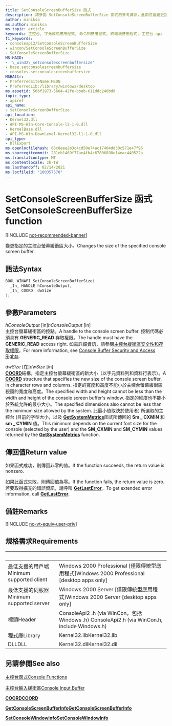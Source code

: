 ```yaml
---
title: SetConsoleScreenBufferSize 函式
description: 請參閱 SetConsoleScreenBufferSize 函式的參考資訊，此函式會變更指定之主控台螢幕緩衝區的大小。
author: miniksa
ms.author: miniksa
ms.topic: article
keywords: 主控台, 字元模式應用程式, 命令列應用程式, 終端機應用程式, 主控台 api
f1_keywords:
- consoleapi2/SetConsoleScreenBufferSize
- wincon/SetConsoleScreenBufferSize
- SetConsoleScreenBufferSize
MS-HAID:
- '\_win32\_setconsolescreenbuffersize'
- base.setconsolescreenbuffersize
- consoles.setconsolescreenbuffersize
MSHAttr:
- PreferredSiteName:MSDN
- PreferredLib:/library/windows/desktop
ms.assetid: 50bf1973-5604-42fe-bbeb-611ddc240bdd
topic_type:
- apiref
api_name:
- SetConsoleScreenBufferSize
api_location:
- Kernel32.dll
- API-MS-Win-Core-Console-l2-1-0.dll
- KernelBase.dll
- API-MS-Win-DownLevel-Kernel32-l1-1-0.dll
api_type:
- DllExport
ms.openlocfilehash: 66c8eee2b3c4cd50e74ac17404dd30c571e47f96
ms.sourcegitcommit: 281eb1469f77ae4fb4c67806898e14eac440522a
ms.translationtype: MT
ms.contentlocale: zh-TW
ms.lasthandoff: 02/14/2021
ms.locfileid: "100357578"
---
```

# <a name="setconsolescreenbuffersize-function"></a><span data-ttu-id="ff427-104">SetConsoleScreenBufferSize 函式</span><span class="sxs-lookup"><span data-stu-id="ff427-104">SetConsoleScreenBufferSize function</span></span>

[!INCLUDE [not-recommended-banner](./includes/not-recommended-banner.md)]

<span data-ttu-id="ff427-105">變更指定的主控台螢幕緩衝區大小。</span><span class="sxs-lookup"><span data-stu-id="ff427-105">Changes the size of the specified console screen buffer.</span></span>

## <a name="syntax"></a><span data-ttu-id="ff427-106">語法</span><span class="sxs-lookup"><span data-stu-id="ff427-106">Syntax</span></span>

```C
BOOL WINAPI SetConsoleScreenBufferSize(
  _In_ HANDLE hConsoleOutput,
  _In_ COORD  dwSize
);
```

## <a name="parameters"></a><span data-ttu-id="ff427-107">參數</span><span class="sxs-lookup"><span data-stu-id="ff427-107">Parameters</span></span>

<span data-ttu-id="ff427-108">*hConsoleOutput* \[in\]</span><span class="sxs-lookup"><span data-stu-id="ff427-108">*hConsoleOutput* \[in\]</span></span>  
<span data-ttu-id="ff427-109">主控台螢幕緩衝區的控點。</span><span class="sxs-lookup"><span data-stu-id="ff427-109">A handle to the console screen buffer.</span></span> <span data-ttu-id="ff427-110">控制代碼必須具有 **GENERIC\_READ** 存取權限。</span><span class="sxs-lookup"><span data-stu-id="ff427-110">The handle must have the **GENERIC\_READ** access right.</span></span> <span data-ttu-id="ff427-111">如需詳細資訊，請參閱[主控台緩衝區安全性和存取權限](console-buffer-security-and-access-rights.md)。</span><span class="sxs-lookup"><span data-stu-id="ff427-111">For more information, see [Console Buffer Security and Access Rights](console-buffer-security-and-access-rights.md).</span></span>

<span data-ttu-id="ff427-112">*dwSize* \[在\]</span><span class="sxs-lookup"><span data-stu-id="ff427-112">*dwSize* \[in\]</span></span>  
<span data-ttu-id="ff427-113">[**COORD**](coord-str.md)結構，指定主控台螢幕緩衝區的新大小（以字元資料列和資料行表示）。</span><span class="sxs-lookup"><span data-stu-id="ff427-113">A [**COORD**](coord-str.md) structure that specifies the new size of the console screen buffer, in character rows and columns.</span></span> <span data-ttu-id="ff427-114">指定的寬度和高度不能小於主控台螢幕緩衝區視窗的寬度和高度。</span><span class="sxs-lookup"><span data-stu-id="ff427-114">The specified width and height cannot be less than the width and height of the console screen buffer's window.</span></span> <span data-ttu-id="ff427-115">指定的維度也不能小於系統允許的最小大小。</span><span class="sxs-lookup"><span data-stu-id="ff427-115">The specified dimensions also cannot be less than the minimum size allowed by the system.</span></span> <span data-ttu-id="ff427-116">此最小值取決於使用者) 所選取的主控台 (目前的字型大小，以及 [**GetSystemMetrics**](/windows/win32/api/winuser/nf-winuser-getsystemmetrics)函式所傳回的 **Sm \_ CXMIN** 和 **sm \_ CYMIN** 值。</span><span class="sxs-lookup"><span data-stu-id="ff427-116">This minimum depends on the current font size for the console (selected by the user) and the **SM\_CXMIN** and **SM\_CYMIN** values returned by the [**GetSystemMetrics**](/windows/win32/api/winuser/nf-winuser-getsystemmetrics) function.</span></span>

## <a name="return-value"></a><span data-ttu-id="ff427-117">傳回值</span><span class="sxs-lookup"><span data-stu-id="ff427-117">Return value</span></span>

<span data-ttu-id="ff427-118">如果函式成功，則傳回非零的值。</span><span class="sxs-lookup"><span data-stu-id="ff427-118">If the function succeeds, the return value is nonzero.</span></span>

<span data-ttu-id="ff427-119">如果此函式失敗，則傳回值為零。</span><span class="sxs-lookup"><span data-stu-id="ff427-119">If the function fails, the return value is zero.</span></span> <span data-ttu-id="ff427-120">若要取得擴充的錯誤資訊，請呼叫 [**GetLastError**](/windows/win32/api/errhandlingapi/nf-errhandlingapi-getlasterror)。</span><span class="sxs-lookup"><span data-stu-id="ff427-120">To get extended error information, call [**GetLastError**](/windows/win32/api/errhandlingapi/nf-errhandlingapi-getlasterror).</span></span>

## <a name="remarks"></a><span data-ttu-id="ff427-121">備註</span><span class="sxs-lookup"><span data-stu-id="ff427-121">Remarks</span></span>

[!INCLUDE [no-vt-equiv-user-priv](./includes/no-vt-equiv-user-priv.md)]

## <a name="requirements"></a><span data-ttu-id="ff427-122">規格需求</span><span class="sxs-lookup"><span data-stu-id="ff427-122">Requirements</span></span>

| &nbsp; | &nbsp; |
|-|-|
| <span data-ttu-id="ff427-123">最低支援的用戶端</span><span class="sxs-lookup"><span data-stu-id="ff427-123">Minimum supported client</span></span> | <span data-ttu-id="ff427-124">Windows 2000 Professional \[僅限傳統型應用程式\]</span><span class="sxs-lookup"><span data-stu-id="ff427-124">Windows 2000 Professional \[desktop apps only\]</span></span> |
| <span data-ttu-id="ff427-125">最低支援的伺服器</span><span class="sxs-lookup"><span data-stu-id="ff427-125">Minimum supported server</span></span> | <span data-ttu-id="ff427-126">Windows 2000 Server \[僅限傳統型應用程式\]</span><span class="sxs-lookup"><span data-stu-id="ff427-126">Windows 2000 Server \[desktop apps only\]</span></span> |
| <span data-ttu-id="ff427-127">標頭</span><span class="sxs-lookup"><span data-stu-id="ff427-127">Header</span></span> | <span data-ttu-id="ff427-128">ConsoleApi2 .h (via WinCon，包括 Windows .h) </span><span class="sxs-lookup"><span data-stu-id="ff427-128">ConsoleApi2.h (via WinCon.h, include Windows.h)</span></span> |
| <span data-ttu-id="ff427-129">程式庫</span><span class="sxs-lookup"><span data-stu-id="ff427-129">Library</span></span> | <span data-ttu-id="ff427-130">Kernel32.lib</span><span class="sxs-lookup"><span data-stu-id="ff427-130">Kernel32.lib</span></span> |
| <span data-ttu-id="ff427-131">DLL</span><span class="sxs-lookup"><span data-stu-id="ff427-131">DLL</span></span> | <span data-ttu-id="ff427-132">Kernel32.dll</span><span class="sxs-lookup"><span data-stu-id="ff427-132">Kernel32.dll</span></span> |

## <a name="see-also"></a><span data-ttu-id="ff427-133">另請參閱</span><span class="sxs-lookup"><span data-stu-id="ff427-133">See also</span></span>

[<span data-ttu-id="ff427-134">主控台函式</span><span class="sxs-lookup"><span data-stu-id="ff427-134">Console Functions</span></span>](console-functions.md)

[<span data-ttu-id="ff427-135">主控台輸入緩衝區</span><span class="sxs-lookup"><span data-stu-id="ff427-135">Console Input Buffer</span></span>](console-input-buffer.md)

[<span data-ttu-id="ff427-136">**COORD**</span><span class="sxs-lookup"><span data-stu-id="ff427-136">**COORD**</span></span>](coord-str.md)

[<span data-ttu-id="ff427-137">**GetConsoleScreenBufferInfo**</span><span class="sxs-lookup"><span data-stu-id="ff427-137">**GetConsoleScreenBufferInfo**</span></span>](getconsolescreenbufferinfo.md)

[<span data-ttu-id="ff427-138">**SetConsoleWindowInfo**</span><span class="sxs-lookup"><span data-stu-id="ff427-138">**SetConsoleWindowInfo**</span></span>](setconsolewindowinfo.md)